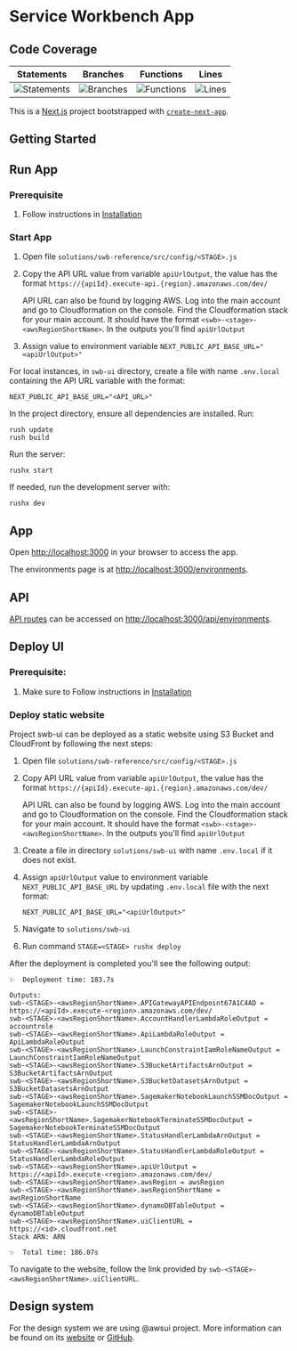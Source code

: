 # Service Workbench App

## Code Coverage

| Statements | Branches | Functions | Lines |
| --------------------------- | ----------------------- | ------------------------- | ----------------- |
| ![Statements](https://img.shields.io/badge/statements-Unknown%25-brightgreen.svg?style=flat) | ![Branches](https://img.shields.io/badge/branches-Unknown%25-brightgreen.svg?style=flat) | ![Functions](https://img.shields.io/badge/functions-Unknown%25-brightgreen.svg?style=flat) | ![Lines](https://img.shields.io/badge/lines-Unknown%25-brightgreen.svg?style=flat) |

This is a [Next.js](https://nextjs.org/) project bootstrapped with [`create-next-app`](https://github.com/vercel/next.js/tree/canary/packages/create-next-app).

## Getting Started

## Run App

### Prerequisite

1. Follow instructions in [Installation](../swb-reference/SETUP_v2p1.md##deploy-the-code) 


### Start App

1. Open file `solutions/swb-reference/src/config/<STAGE>.js`

2. Copy the API URL value from variable `apiUrlOutput`, the value has the format `https://{apiId}.execute-api.{region}.amazonaws.com/dev/`

    API URL can also be found by logging AWS. Log into the main account and go to Cloudformation on the console. Find the Cloudformation stack for your main account. It should have the format `<swb>-<stage>-<awsRegionShortName>`. In the outputs you'll find `apiUrlOutput` 

3. Assign value to environment variable `NEXT_PUBLIC_API_BASE_URL="<apiUrlOutput>"`


For local instances, in `swb-ui` directory, create a file with name `.env.local` containing the API URL variable with the format:
```
NEXT_PUBLIC_API_BASE_URL="<API_URL>"
```

In the project directory, ensure all dependencies are installed. Run:
```
rush update
rush build
```
Run the server:

```
rushx start
```

If needed, run the development server with:
```
rushx dev
```

## App

Open [http://localhost:3000](http://localhost:3000) in your browser to access the app.

The environments page is at [http://localhost:3000/environments](http://localhost:3000/environments).

## API

[API routes](https://nextjs.org/docs/api-routes/introduction) can be accessed on [http://localhost:3000/api/environments](http://localhost:3000/api/environments).


## Deploy UI

### Prerequisite:

1. Make sure to Follow instructions in [Installation](../swb-reference/SETUP_v2p1.md##deploy-the-code) 


### Deploy static website

Project swb-ui can be deployed as a static website using S3 Bucket and CloudFront by following the next steps:


1. Open file `solutions/swb-reference/src/config/<STAGE>.js`

2. Copy API URL value from variable `apiUrlOutput`, the value has the format `https://{apiId}.execute-api.{region}.amazonaws.com/dev/`

    API URL can also be found by logging AWS. Log into the main account and go to Cloudformation on the console. Find the Cloudformation stack for your main account. It should have the format `<swb>-<stage>-<awsRegionShortName>`. In the outputs you'll find `apiUrlOutput` 

3. Create a file in directory `solutions/swb-ui` with name `.env.local` if it does not exist.

4. Assign `apiUrlOutput` value to environment variable `NEXT_PUBLIC_API_BASE_URL` by updating `.env.local` file with the next format:
    ```
    NEXT_PUBLIC_API_BASE_URL="<apiUrlOutput>"
    ```

5. Navigate to `solutions/swb-ui`

6. Run command `STAGE=<STAGE> rushx deploy`


After the deployment is completed you'll see the following output:

```
✨  Deployment time: 183.7s

Outputs:
swb-<STAGE>-<awsRegionShortName>.APIGatewayAPIEndpoint67A1C4AD = https://<apiId>.execute-<region>.amazonaws.com/dev/
swb-<STAGE>-<awsRegionShortName>.AccountHandlerLambdaRoleOutput = accountrole
swb-<STAGE>-<awsRegionShortName>.ApiLambdaRoleOutput = ApiLambdaRoleOutput
swb-<STAGE>-<awsRegionShortName>.LaunchConstraintIamRoleNameOutput = LaunchConstraintIamRoleNameOutput
swb-<STAGE>-<awsRegionShortName>.S3BucketArtifactsArnOutput = S3BucketArtifactsArnOutput
swb-<STAGE>-<awsRegionShortName>.S3BucketDatasetsArnOutput = S3BucketDatasetsArnOutput
swb-<STAGE>-<awsRegionShortName>.SagemakerNotebookLaunchSSMDocOutput = SagemakerNotebookLaunchSSMDocOutput
swb-<STAGE>-<awsRegionShortName>.SagemakerNotebookTerminateSSMDocOutput = SagemakerNotebookTerminateSSMDocOutput
swb-<STAGE>-<awsRegionShortName>.StatusHandlerLambdaArnOutput = StatusHandlerLambdaArnOutput
swb-<STAGE>-<awsRegionShortName>.StatusHandlerLambdaRoleOutput = StatusHandlerLambdaRoleOutput
swb-<STAGE>-<awsRegionShortName>.apiUrlOutput = https://<apiId>.execute-<region>.amazonaws.com/dev/
swb-<STAGE>-<awsRegionShortName>.awsRegion = awsRegion
swb-<STAGE>-<awsRegionShortName>.awsRegionShortName = awsRegionShortName
swb-<STAGE>-<awsRegionShortName>.dynamoDBTableOutput = dynamoDBTableOutput
swb-<STAGE>-<awsRegionShortName>.uiClientURL = https://<id>.cloudfront.net
Stack ARN: ARN

✨  Total time: 186.07s
```
To navigate to the website, follow the link provided by `swb-<STAGE>-<awsRegionShortName>.uiClientURL`.


## Design system

For the design system we are using @awsui project. More information can be found on its [website](https://polaris.a2z.com) or [GitHub](https://github.com/aws/awsui-documentation).
